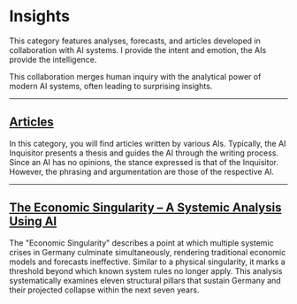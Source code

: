 # Insights

This category features analyses, forecasts, and articles developed in collaboration with AI systems. I provide the intent and emotion, the AIs provide the intelligence.  

This collaboration merges human inquiry with the analytical power of modern AI systems, often leading to surprising insights.


---

## [Articles](./articles/index.md)

<!-- SEC-META
category: navdoc
tags:
- ethics
- germany
- law
-->

In this category, you will find articles written by various AIs. Typically, the AI Inquisitor presents a thesis and guides the AI through the writing process. Since an AI has no opinions, the stance expressed is that of the Inquisitor. However, the phrasing and argumentation are those of the respective AI.


---

## [The Economic Singularity – A Systemic Analysis Using AI  ](./singularity/index.md)

<!-- SEC-META
category: navdoc
tags:
- economics
- eu
- germany
- politics
- society
-->

The "Economic Singularity" describes a point at which multiple systemic crises in Germany culminate simultaneously, rendering traditional economic models and forecasts ineffective. Similar to a physical singularity, it marks a threshold beyond which known system rules no longer apply. This analysis systematically examines eleven structural pillars that sustain Germany and their projected collapse within the next seven years.

<!-- DOC-META
category: navdoc
cuid2: cm7nsu6pz0000invfth5xi9ow
date: 2025-03-10 12:25
displaytitle: Insights
doclang: en
index: '250310'
inquisitor: Martin Schlott
licence: CC BY-NC-ND 4.0
summary: This category features analyses, forecasts, and articles developed in collaboration
  with AI systems. I provide the intent and emotion, the AIs provide the intelligence.
tags:
- economics
- ethics
- eu
- germany
- law
- politics
- society
translatorai: chatgpt4o
-->